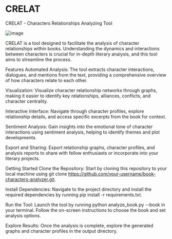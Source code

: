 # CRELAT
CRELAT - Characters Relationships Analyzing Tool


![image](https://github.com/omrir7/CRELAT/assets/71921802/be4b5cd5-847b-4081-91e7-0f9eb89e6349)


CRELAT is a tool designed to facilitate the analysis of character relationships within books. Understanding the dynamics and interactions between characters is crucial for in-depth literary analysis, and this tool aims to streamline the process.

Features
Automated Analysis: The tool extracts character interactions, dialogues, and mentions from the text, providing a comprehensive overview of how characters relate to each other.

Visualization: Visualize character relationship networks through graphs, making it easier to identify key relationships, alliances, conflicts, and character centrality.

Interactive Interface: Navigate through character profiles, explore relationship details, and access specific excerpts from the book for context.

Sentiment Analysis: Gain insights into the emotional tone of character interactions using sentiment analysis, helping to identify themes and plot developments.

Export and Sharing: Export relationship graphs, character profiles, and analysis reports to share with fellow enthusiasts or incorporate into your literary projects.

Getting Started
Clone the Repository: Start by cloning this repository to your local machine using git clone https://github.com/your-username/book-characters-analyzer.git.

Install Dependencies: Navigate to the project directory and install the required dependencies by running pip install -r requirements.txt.

Run the Tool: Launch the tool by running python analyze_book.py --book <path-to-book-file> in your terminal. Follow the on-screen instructions to choose the book and set analysis options.

Explore Results: Once the analysis is complete, explore the generated graphs and character profiles in the output directory.
